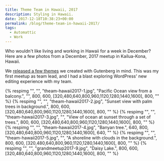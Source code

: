 ```yaml
---
title: Theme Team in Hawaii, 2017
description: Styling in Hawaii.
date: 2017-12-18T10:38:23+00:00
permalink: /blog/theme-team-in-hawaii-2017/
tags:
  - Automattic
  - Work
---
```


Who wouldn't like living and working in Hawaii for a week in December? Here are a few photos from a December, 2017 meetup in Kailua-Kona, Hawaii.

We [released a few themes](https://themeshaper.com/2018/02/15/styling-themes-for-gutenberg/) we created with Gutenberg in mind. This was my first meetup as team lead, and I had a blast exploring WordPress' new editing experience with my team.

<div class="reel">
  {% respimg "", "", "theam-hawaii2017-1.jpg", "Pacific Ocean view from a balcony.", "", 800, 600, [320,480,640,800,960,1120,1280,1440,1600], 800, "" %}
  {% respimg "", "", "theam-hawaii2017-2.jpg", "Sunset view with palm trees in background.", 800, 600, [320,480,640,800,960,1120,1280,1440,1600], 800, "" %}
  {% respimg "", "", "theam-hawaii2017-3.jpg", "", "View of ocean at sunset through a set of trees.", 800, 600, [320,480,640,800,960,1120,1280,1440,1600], 800, "" %}
  {% respimg "", "", "theam-hawaii2017-4.jpg", "Banyan tree.", 640, 800, [320,480,640,800,960,1120,1280,1440,1600], 640, "" %}
  {% respimg "", "", "theam-hawaii2017-5.jpg", "", "A shoreline with clouds in the background.", 800, 600, [320,480,640,800,960,1120,1280,1440,1600], 800, "" %}
  {% respimg "", "", "grandmeetup2017-9.jpg", "Daisy Lake.", 800, 600, [320,480,640,800,960,1120,1280,1440,1600], 800, "" %}
</div>

